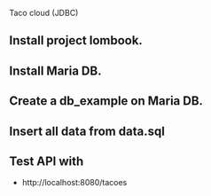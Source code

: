 Taco cloud (JDBC)
## Install project lombook.
## Install Maria DB.
## Create a db_example on Maria DB.
## Insert all data from data.sql
## Test API with
* http://localhost:8080/tacoes

